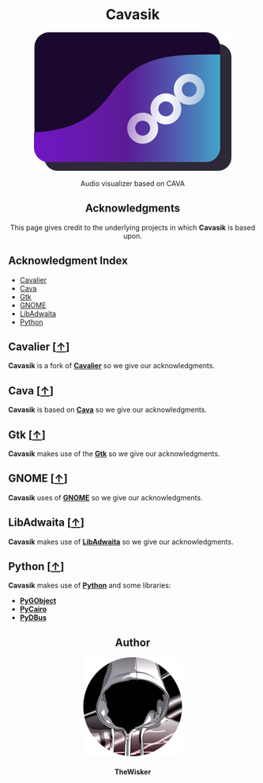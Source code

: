 <h1 align="center">Cavasik</h1>
<div align="center">
    <a href="https://github.com/TheWisker/Cavasik">
        <img width="400" src="./assets/icons/io.github.TheWisker.Cavasik.png">
    </a>
</div>
<p align="center">Audio visualizer based on CAVA</p>

<h2 align="center">Acknowledgments</h2>

<p align= "center">This page gives credit to the underlying projects in which <b>Cavasik</b> is based upon.</p>

## Acknowledgment Index

- [Cavalier][cavalier-hook]
- [Cava][cava-hook]
- [Gtk][gtk-hook]
- [GNOME][gnome-hook]
- [LibAdwaita][libadwaita-hook]
- [Python][python-hook]

## Cavalier [[↑][index]]

**Cavasik** is a fork of **[Cavalier][cavalier]** so we give our acknowledgments.

## Cava [[↑][index]]

**Cavasik** is based on **[Cava][cava]** so we give our acknowledgments.

## Gtk [[↑][index]]

**Cavasik** makes use of the **[Gtk][gtk]** so we give our acknowledgments.

## GNOME [[↑][index]]

**Cavasik** uses of **[GNOME][gnome]** so we give our acknowledgments.

## LibAdwaita [[↑][index]]

**Cavasik** makes use of **[LibAdwaita][libadwaita]** so we give our acknowledgments.

## Python [[↑][index]]

**Cavasik** makes use of **[Python][python]** and some libraries:

- **[PyGObject][pygobject]**
- **[PyCairo][pycairo]**
- **[PyDBus][pydbus]**

<h2 align="center">Author</h2>
<div align="center">
    <a href="https://github.com/TheWisker">
        <img width="200" height="200" src="./assets/profile.png"></img>
    </a>
</div>
<h4 align="center">TheWisker</h4>

[index]: https://github.com/TheWisker/Cavasik/blob/master/ACKNOWLEDGMENTS.md#acknowledgment-index
[cavalier-hook]: https://github.com/TheWisker/Cavasik/blob/master/ACKNOWLEDGMENTS.md#cavalier-
[cava-hook]: https://github.com/TheWisker/Cavasik/blob/master/ACKNOWLEDGMENTS.md#cava-
[gtk-hook]: https://github.com/TheWisker/Cavasik/blob/master/ACKNOWLEDGMENTS.md#gtk-
[gnome-hook]: https://github.com/TheWisker/Cavasik/blob/master/ACKNOWLEDGMENTS.md#gnome-
[libadwaita-hook]: https://github.com/TheWisker/Cavasik/blob/master/ACKNOWLEDGMENTS.md#libadwaita-
[python-hook]: https://github.com/TheWisker/Cavasik/blob/master/ACKNOWLEDGMENTS.md#python-
[cavalier]: https://github.com/fsobolev/cavalier
[cava]: https://github.com/karlstav/cava
[gtk]: https://www.gtk.org/
[gnome]: https://www.gnome.org/
[libadwaita]: https://gitlab.gnome.org/GNOME/libadwaita
[python]: https://www.python.org/
[pygobject]: https://pygobject.readthedocs.io/en/latest/
[pycairo]: https://pycairo.readthedocs.io/en/latest/
[pydbus]: https://pydbus.readthedocs.io/en/latest/gettingstarted.html
